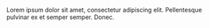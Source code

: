 Lorem ipsum dolor sit amet, consectetur adipiscing elit. Pellentesque pulvinar ex et semper semper. Donec.